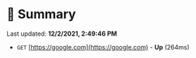 # 📖 Summary
Last updated: **12/2/2021, 2:49:46 PM**

- `GET` [https://google.com](https://google.com) - **Up** (264ms)
